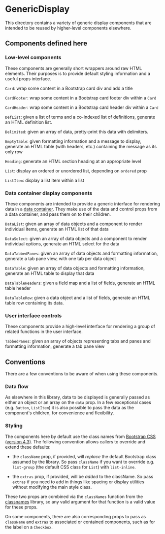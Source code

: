 # GenericDisplay

This directory contains a variety of generic display components that
are intended to be reused by higher-level components elsewhere.

## Components defined here

### Low-level components

These components are generally short wrappers around raw HTML
elements.  Their purposes is to provide default styling information
and a useful props interface.


`Card`: wrap some content in a Bootstrap card div and add a title

`CardFooter`: wrap some content in a Bootstrap card footer div within
a `Card`

`CardHeader`: wrap some content in a Bootstrap card header div within
a `Card`

`DefList`: given a list of terms and a co-indexed list of definitions,
generate an HTML definition list.

`Delimited`: given an array of data, pretty-print this data with
delimiters.

`EmptyTable`: given formatting information and a message to display,
generate an HTML table (with headers, etc.) containing the message as
its only row

`Heading`: generate an HTML section heading at an appropriate level

`List`: display an ordered or unordered list, depending on `ordered`
prop

`ListItem`: display a list item within a list

### Data container display components

These components are intended to provide a generic interface for
rendering data in a [data container](../DataContainer).  They make use
of the data and control props from a data container, and pass them on
to their children.

`DataList`: given an array of data objects and a component to render
individual items, generate an HTML list of that data

`DataSelect`: given an array of data objects and a component to render
individual options, generate an HTML select for the data

`DataTabbedPanes`: given an array of data objects and formatting
information, generate a tab pane view, with one tab per data object

`DataTable`: given an array of data objects and formatting information,
generate an HTML table to display that data

`DataTableHeaders`: given a field map and a list of fields, generate
an HTML table header

`DataTableRow`: given a data object and a list of fields, generate an
HTML table row containing its data.

### User interface controls

These components provide a high-level interface for rendering a group
of related functions in the user interface.

`TabbedPanes`: given an array of objects representing tabs and panes
and formatting information, generate a tab pane view


## Conventions

There are a few conventions to be aware of when using these components.

### Data flow

As elsewhere in this library, data to be displayed is generally passed
as either an object or an array on the `data` prop.  In a few
exceptional cases (e.g. `Button`, `ListItem`) it is also possible to
pass the data as the component's children, for convenience and
flexibility.

### Styling

The components here by default use the class names from [Bootstrap CSS
(version 4.3)](https://getbootstrap.com/docs/4.3/layout/overview/).
The following convention allows callers to override and extend these
defaults:

   - the `className` prop, if provided, will *replace* the default
     Bootstrap class assumed by the library.  So pass `className` if
     you want to override e.g. `list-group` (the default CSS class for
     `List`) with `list-inline`.

   - the `extras` prop, if provided, will be *added* to the className.
     So pass `extras` if you need to add in things like spacing or
     display utilities without modifying the main style class.

These two props are combined via the `classNames` function from the
[classnames](https://www.npmjs.com/package/classnames) library, so any
valid argument for that function is a valid value for these props.
     
On some components, there are also corresponding props to pass as
`className` and `extras` to associated or contained components, such
as for the label on a `Checkbox`.
   
